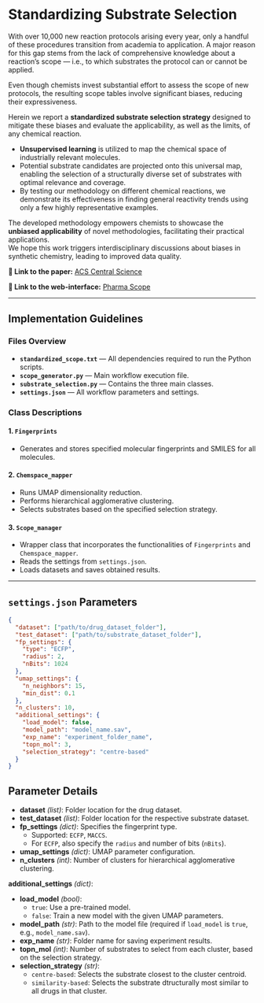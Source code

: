 # Standardizing Substrate Selection

With over 10,000 new reaction protocols arising every year, only a handful of these procedures transition from academia to application. A major reason for this gap stems from the lack of comprehensive knowledge about a reaction’s scope — i.e., to which substrates the protocol can or cannot be applied.

Even though chemists invest substantial effort to assess the scope of new protocols, the resulting scope tables involve significant biases, reducing their expressiveness.

Herein we report a **standardized substrate selection strategy** designed to mitigate these biases and evaluate the applicability, as well as the limits, of any chemical reaction.

- **Unsupervised learning** is utilized to map the chemical space of industrially relevant molecules.
- Potential substrate candidates are projected onto this universal map, enabling the selection of a structurally diverse set of substrates with optimal relevance and coverage.
- By testing our methodology on different chemical reactions, we demonstrate its effectiveness in finding general reactivity trends using only a few highly representative examples.

The developed methodology empowers chemists to showcase the **unbiased applicability** of novel methodologies, facilitating their practical applications.  
We hope this work triggers interdisciplinary discussions about biases in synthetic chemistry, leading to improved data quality.

**📄 Link to the paper:** [ACS Central Science](https://pubs.acs.org/doi/10.1021/acscentsci.3c01638)

**📄 Link to the web-interface:** [Pharma Scope](https://pharmascope.uni-muenster.de/)

---

## Implementation Guidelines

### Files Overview
- **`standardized_scope.txt`** — All dependencies required to run the Python scripts.
- **`scope_generator.py`** — Main workflow execution file.
- **`substrate_selection.py`** — Contains the three main classes.
- **`settings.json`** — All workflow parameters and settings.

### Class Descriptions
#### 1. `Fingerprints`
- Generates and stores specified molecular fingerprints and SMILES for all molecules.

#### 2. `Chemspace_mapper`
- Runs UMAP dimensionality reduction.
- Performs hierarchical agglomerative clustering.
- Selects substrates based on the specified selection strategy.

#### 3. `Scope_manager`
- Wrapper class that incorporates the functionalities of `Fingerprints` and `Chemspace_mapper`.
- Reads the settings from `settings.json`.
- Loads datasets and saves obtained results.

---

## `settings.json` Parameters

```json
{
  "dataset": ["path/to/drug_dataset_folder"],
  "test_dataset": ["path/to/substrate_dataset_folder"],
  "fp_settings": {
    "type": "ECFP", 
    "radius": 2,
    "nBits": 1024
  },
  "umap_settings": {
    "n_neighbors": 15,
    "min_dist": 0.1
  },
  "n_clusters": 10,
  "additional_settings": {
    "load_model": false,
    "model_path": "model_name.sav",
    "exp_name": "experiment_folder_name",
    "topn_mol": 3,
    "selection_strategy": "centre-based"
  }
}
```

## Parameter Details

- **dataset** *(list)*: Folder location for the drug dataset.
- **test_dataset** *(list)*: Folder location for the respective substrate dataset.
- **fp_settings** *(dict)*: Specifies the fingerprint type.  
  - Supported: `ECFP`, `MACCS`.  
  - For `ECFP`, also specify the `radius` and number of bits (`nBits`).
- **umap_settings** *(dict)*: UMAP parameter configuration.
- **n_clusters** *(int)*: Number of clusters for hierarchical agglomerative clustering.

**additional_settings** *(dict)*:
- **load_model** *(bool)*:  
  - `true`: Use a pre-trained model.  
  - `false`: Train a new model with the given UMAP parameters.
- **model_path** *(str)*: Path to the model file (required if `load_model` is `true`, e.g., `model_name.sav`).
- **exp_name** *(str)*: Folder name for saving experiment results.
- **topn_mol** *(int)*: Number of substrates to select from each cluster, based on the selection strategy.
- **selection_strategy** *(str)*:  
  - `centre-based`: Selects the substrate closest to the cluster centroid.  
  - `similarity-based`: Selects the substrate dtructurally most similar to all drugs in that cluster.

